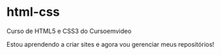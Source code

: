 # html-css
 Curso de HTML5 e CSS3 do Cursoemvideo

Estou aprendendo a criar sites e agora vou gerenciar meus repositórios! 